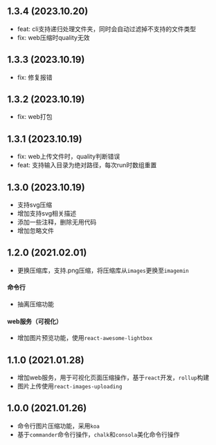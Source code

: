 ## 1.3.4 (2023.10.20)

- feat: cli支持递归处理文件夹，同时会自动过滤掉不支持的文件类型
- fix: web压缩时quality无效

## 1.3.3 (2023.10.19)

- fix: 修复报错

## 1.3.2 (2023.10.19)

- fix: web打包

## 1.3.1 (2023.10.19)

- fix: web上传文件时，quality判断错误
- feat: 支持输入目录为绝对路径，每次run时数组重置

## 1.3.0 (2023.10.19)

- 支持svg压缩
- 增加支持svg相关描述
- 添加一些注释，删除无用代码
- 增加忽略文件

## 1.2.0 (2021.02.01)

- 更换压缩库，支持.png压缩，将压缩库从`images`更换至`imagemin`

#### 命令行

- 抽离压缩功能

#### web服务（可视化）

- 增加图片预览功能，使用`react-awesome-lightbox`

## 1.1.0 (2021.01.28)

- 增加web服务，用于可视化页面压缩操作，基于`react`开发，`rollup`构建
- 图片上传使用`react-images-uploading`

## 1.0.0 (2021.01.26)

- 命令行图片压缩功能，采用`koa`
- 基于`commander`命令行操作，`chalk`和`consola`美化命令行操作

